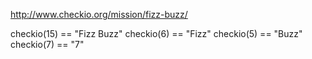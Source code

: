 http://www.checkio.org/mission/fizz-buzz/

checkio(15) == "Fizz Buzz"
checkio(6) == "Fizz"
checkio(5) == "Buzz"
checkio(7) == "7"
